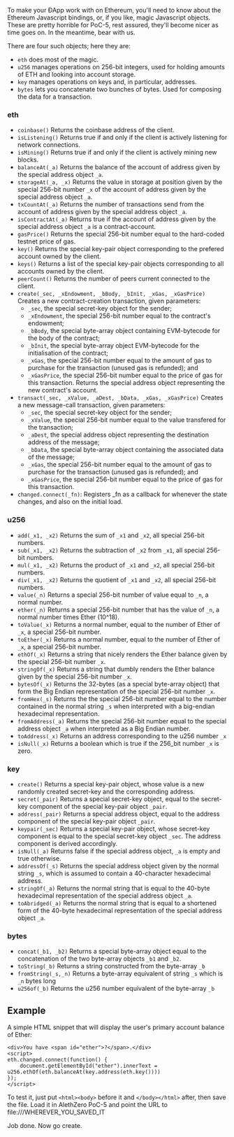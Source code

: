 To make your ÐApp work with on Ethereum, you'll need to know about the Ethereum Javascript bindings, or, if you like, magic Javascript objects. These are pretty horrible for PoC-5, rest assured, they'll become nicer as time goes on. In the meantime, bear with us.

There are four such objects; here they are:

* `eth` does most of the magic.
* `u256` manages operations on 256-bit integers, used for holding amounts of ETH and looking into account storage.
* `key` manages operations on keys and, in particular, addresses.
* `bytes` lets you concatenate two bunches of bytes. Used for composing the data for a transaction.

### eth
* `coinbase()` Returns the coinbase address of the client.
* `isListening()` Returns true if and only if the client is actively listening for network connections.
* `isMining()` Returns true if and only if the client is actively mining new blocks.
* `balanceAt(_a)` Returns the balance of the account of address given by the special address object `_a`.
* `storageAt(_a, _x)` Returns the value in storage at position given by the special 256-bit number `_x` of the account of address given by the special address object `_a`.
* `txCountAt(_a)` Returns the number of transactions send from the account of address given by the special address object `_a`.
* `isContractAt(_a)` Returns true if the account of address given by the special address object `_a` is a contract-account.
* `gasPrice()` Returns the special 256-bit number equal to the hard-coded testnet price of gas.
* `key()` Returns the special key-pair object corresponding to the prefered account owned by the client.
* `keys()` Returns a list of the special key-pair objects corresponding to all accounts owned by the client.
* `peerCount()` Returns the number of peers current connected to the client.
* `create(_sec, _xEndowment, _bBody, _bInit, _xGas, _xGasPrice)` Creates a new contract-creation transaction, given parameters:
  * `_sec`, the special secret-key object for the sender;
  * `_xEndowment`, the special 256-bit number equal to the contract's endowment;
  * `_bBody`, the special byte-array object containing EVM-bytecode for the body of the contract;
  * `_bInit`, the special byte-array object EVM-bytecode for the initialisation of the contract;
  * `_xGas`, the special 256-bit number equal to the amount of gas to purchase for the transaction (unused gas is refunded); and
  * `_xGasPrice`, the special 256-bit number equal to the price of gas for this transaction.
  Returns the special address object representing the new contract's account.
* `transact(_sec, _xValue, _aDest, _bData, _xGas, _xGasPrice)` Creates a new message-call transaction, given parameters:
  * `_sec`, the special secret-key object for the sender;
  * `_xValue`, the special 256-bit number equal to the value transfered for the transaction;
  * `_aDest`, the special address object representing the destination address of the message;
  * `_bData`, the special byte-array object containing the associated data of the message;
  * `_xGas`, the special 256-bit number equal to the amount of gas to purchase for the transaction (unused gas is refunded); and
  * `_xGasPrice`, the special 256-bit number equal to the price of gas for this transaction.
* `changed.connect(_fn)`: Registers _fn as a callback for whenever the state changes, and also on the initial load. 

### u256

* `add(_x1, _x2)` Returns the sum of `_x1` and `_x2`, all special 256-bit numbers.
* `sub(_x1, _x2)` Returns the subtraction of `_x2` from `_x1`, all special 256-bit numbers.
* `mul(_x1, _x2)` Returns the product of `_x1` and `_x2`, all special 256-bit numbers.
* `div(_x1, _x2)` Returns the quotient of `_x1` and `_x2`, all special 256-bit numbers.
* `value(_n)` Returns a special 256-bit number of value equal to `_n`, a normal number.
* `ether(_n)` Returns a special 256-bit number that has the value of `_n`, a normal number times Ether (10^18).
* `toValue(_x)` Returns a normal number, equal to the number of Ether of `_x`, a special 256-bit number.
* `toEther(_x)` Returns a normal number, equal to the number of Ether of `_x`, a special 256-bit number.
* `ethOf(_x)` Returns a string that nicely renders the Ether balance given by the special 256-bit number `_x`.
* `stringOf(_x)` Returns a string that dumbly renders the Ether balance given by the special 256-bit number `_x`.
* `bytesOf(_x)` Returns the 32-bytes (as a special byte-array object) that form the Big Endian representation of the special 256-bit number `_x`.
* `fromHex(_s)` Returns the the special 256-bit number equal to the number contained in the normal string `_s` when interpreted with a big-endian hexadecimal representation.
* `fromAddress(_a)` Returns the special 256-bit number equal to the special address object `_a` when interpreted as a Big Endian number.
* `toAddress(_x)` Returns an address corresponding to the u256 number `_x`
* `isNull(_x)` Returns a boolean which is true if the 256_bit number `_x` is zero.

### key

* `create()` Returns a special key-pair object, whose value is a new randomly created secret-key and the corresponding address.
* `secret(_pair)` Returns a special secret-key object, equal to the secret-key component of the special key-pair object `_pair`.
* `address(_pair)` Returns a special address object, equal to the address component of the special key-pair object `_pair`.
* `keypair(_sec)` Returns a special key-pair object, whose secret-key component is equal to the special secret-key object `_sec`. The address component is derived accordingly.
* `isNull(_a)` Returns false if the special address object, `_a` is empty and true otherwise.
* `addressOf(_s)` Returns the special address object given by the normal string `_s`, which is assumed to contain a 40-character hexadecimal address.
* `stringOf(_a)` Returns the normal string that is equal to the 40-byte hexadecimal representation of the special address object `_a`.
* `toAbridged(_a)` Returns the normal string that is equal to a shortened form of the 40-byte hexadecimal representation of the special address object `_a`.

### bytes

* `concat(_b1, _b2)` Returns a special byte-array object equal to the concatenation of the two byte-array objects `_b1` and `_b2`.
* `toString(_b)` Returns a string constructed from the byte-array `_b`
* `fromString(_s,_n)` Returns a byte-array equivalent of string `_s` which is `_n` bytes long 
* `u256of(_b)` Returns the u256 number equivalent of the byte-array `_b`

## Example

A simple HTML snippet that will display the user's primary account balance of Ether:
```
<div>You have <span id="ether">?</span>.</div>
<script>
eth.changed.connect(function() {
    document.getElementById("ether").innerText = u256.ethOf(eth.balanceAt(key.address(eth.key())))
});
</script>
```

To test it, just put `<html><body>` before it and `</body></html>` after, then save the file. Load it in AlethZero PoC-5 and point the URL to file:///WHEREVER_YOU_SAVED_IT

Job done. Now go create.
